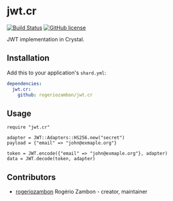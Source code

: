 # jwt.cr

[![Build Status](https://travis-ci.org/rogeriozambon/jwt.cr.svg?branch=master)](https://travis-ci.org/rogeriozambon/jwt.cr)
[![GitHub license](https://img.shields.io/badge/license-MIT-blue.svg)](https://raw.githubusercontent.com/rogeriozambon/jwt.cr/master/LICENSE)

JWT implementation in Crystal.

## Installation

Add this to your application's `shard.yml`:

```yaml
dependencies:
  jwt.cr:
    github: rogeriozambon/jwt.cr
```

## Usage

```crystal
require "jwt.cr"

adapter = JWT::Adapters::HS256.new("secret")
payload = {"email" => "john@exmaple.org"}

token = JWT.encode({"email" => "john@exmaple.org"}, adapter)
data = JWT.decode(token, adapter)
```

## Contributors

- [rogeriozambon](https://github.com/rogeriozambon) Rogério Zambon - creator, maintainer
